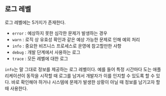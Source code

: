 ## 로그 레벨

로그 레벨에는 5가지가 존재한다.

- `error` : 예상하지 못한 심각한 문제가 발생하는 경우
- `warn` : 로직 상 유효성 확인과 같은 예상 가능한 문제로 인해 예외 처리
- `info` : 중요한 비즈니스 프로세스로 운영에 참고할만한 사항
- `debug` : 개발 단계에서 사용하는 로그
- `trace` : 모든 레벨에 대한 로그

`info`는 말 그대로 정보를 제공하는 로그 레벨이다. 예를 들어 특정 시간마다 도는 애플리케이션이 동작을 시작할 때 로그를 남겨서 개발자가 이를 인지할 수 있도록 할 수 있다.
바로 확인해야 하거나 시스템에 문제가 발생한 상황이 아닐 때 정보를 남기고자 할 때 사용한다.
